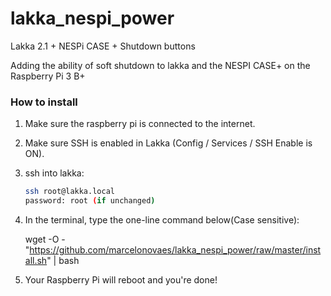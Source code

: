# lakka_nespi_power
Lakka 2.1 + NESPi CASE + Shutdown buttons





Adding the ability of soft shutdown to lakka and the NESPI CASE+ on the Raspberry Pi 3 B+







### How to install

1. Make sure the raspberry pi is connected to the internet.

2. Make sure SSH is enabled in Lakka (Config / Services / SSH Enable is ON).

3. ssh into lakka:

   ```bash
   ssh root@lakka.local
   password: root (if unchanged)
   ```

   

4. In the terminal, type the one-line command below(Case sensitive):

   wget -O - "https://github.com/marcelonovaes/lakka_nespi_power/raw/master/install.sh" | bash

5. Your Raspberry Pi will reboot and you're done!







